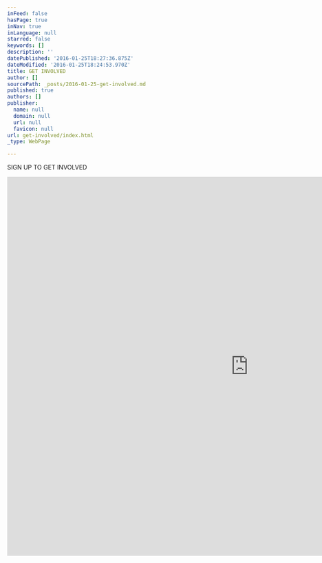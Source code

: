 ```yaml
---
inFeed: false
hasPage: true
inNav: true
inLanguage: null
starred: false
keywords: []
description: ''
datePublished: '2016-01-25T18:27:36.875Z'
dateModified: '2016-01-25T18:24:53.970Z'
title: GET INVOLVED
author: []
sourcePath: _posts/2016-01-25-get-involved.md
published: true
authors: []
publisher:
  name: null
  domain: null
  url: null
  favicon: null
url: get-involved/index.html
_type: WebPage

---
```

SIGN UP TO GET INVOLVED

<iframe src="https://docs.google.com/forms/d/1yLXmGs9a5ITaBweEUg9HMJUGyCnlVcT3qpqyY_1zlUE/viewform?embedded=true" width="1120" height="880" frameborder="0" style=""></iframe>